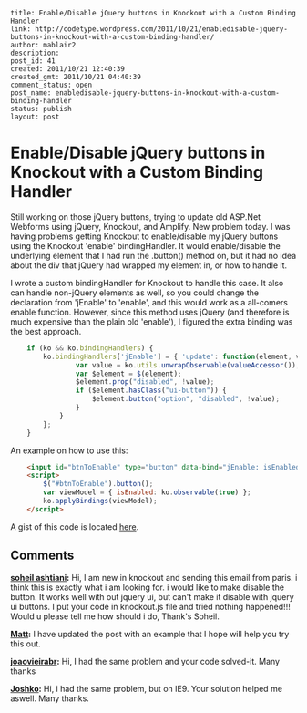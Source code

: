 ```
title: Enable/Disable jQuery buttons in Knockout with a Custom Binding Handler
link: http://codetype.wordpress.com/2011/10/21/enabledisable-jquery-buttons-in-knockout-with-a-custom-binding-handler/
author: mablair2
description: 
post_id: 41
created: 2011/10/21 12:40:39
created_gmt: 2011/10/21 04:40:39
comment_status: open
post_name: enabledisable-jquery-buttons-in-knockout-with-a-custom-binding-handler
status: publish
layout: post
```

# Enable/Disable jQuery buttons in Knockout with a Custom Binding Handler

Still working on those jQuery buttons, trying to update old ASP.Net Webforms using jQuery, Knockout, and Amplify. New problem today. I was having problems getting Knockout to enable/disable my jQuery buttons using the Knockout 'enable' bindingHandler. It would enable/disable the underlying element that I had run the .button() method on, but it had no idea about the div that jQuery had wrapped my element in, or how to handle it. 

I wrote a custom bindingHandler for Knockout to handle this case. It also can handle non-jQuery elements as well, so you could change the declaration from 'jEnable' to 'enable', and this would work as a all-comers enable function. However, since this method uses jQuery (and therefore is much expensive than the plain old 'enable'), I figured the extra binding was the best approach. 

``` js 
	if (ko && ko.bindingHandlers) { 
		ko.bindingHandlers['jEnable'] = { 'update': function(element, valueAccessor) { 
				var value = ko.utils.unwrapObservable(valueAccessor()); 
				var $element = $(element); 
				$element.prop("disabled", !value); 
				if ($element.hasClass("ui-button")) { 
					$element.button("option", "disabled", !value); 
				} 
			} 
		}; 
	} 
```

 An example on how to use this: 
``` html
	<input id="btnToEnable" type="button" data-bind="jEnable: isEnabled" /> 
	<script> 
		$("#btnToEnable").button(); 
		var viewModel = { isEnabled: ko.observable(true) }; 
		ko.applyBindings(viewModel); 
	</script> 
```

 A gist of this code is located [here](https://gist.github.com/4023196).

## Comments

**[soheil ashtiani](#6 "2012-04-24 21:26:10"):** Hi, I am new in knockout and sending this email from paris. i think this is exactly what i am looking for. i would like to make disable the button. It works well with out jquery ui, but can't make it disable with jquery ui buttons. I put your code in knockout.js file and tried nothing happened!!! Would u please tell me how should i do, Thank's Soheil.

**[Matt](#7 "2012-04-25 10:48:22"):** I have updated the post with an example that I hope will help you try this out.

**[joaovieirabr](#88 "2012-11-12 05:56:11"):** Hi, I had the same problem and your code solved-it. Many thanks

**[Joshko](#102 "2013-04-19 22:34:39"):** Hi, i had the same problem, but on IE9. Your solution helped me aswell. Many thanks.

